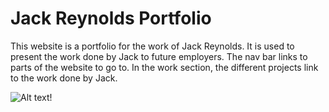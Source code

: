 # Jack Reynolds Portfolio
This website is a portfolio for the work of Jack Reynolds. It is used to present the work done by Jack to future employers. The nav bar links to parts of the website to go to. In the work section, the different projects link to the work done by Jack.

![Alt text](image.png)!
